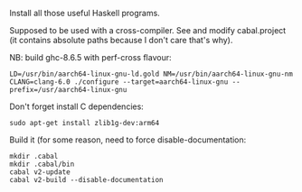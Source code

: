Install all those useful Haskell programs.

Supposed to be used with a cross-compiler.
See and modify cabal.project
(it contains absolute paths because I don't care that's why).

NB: build ghc-8.6.5 with perf-cross flavour:
```
LD=/usr/bin/aarch64-linux-gnu-ld.gold NM=/usr/bin/aarch64-linux-gnu-nm CLANG=clang-6.0 ./configure --target=aarch64-linux-gnu --prefix=/usr/aarch64-linux-gnu
```

Don't forget install C dependencies:
```
sudo apt-get install zlib1g-dev:arm64
```
Build it (for some reason, need to force disable-documentation:
```
mkdir .cabal
mkdir .cabal/bin
cabal v2-update
cabal v2-build --disable-documentation
```
